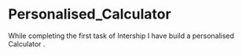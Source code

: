 # Personalised_Calculator
While completing the first task of Intership I have build a personalised Calculator .

